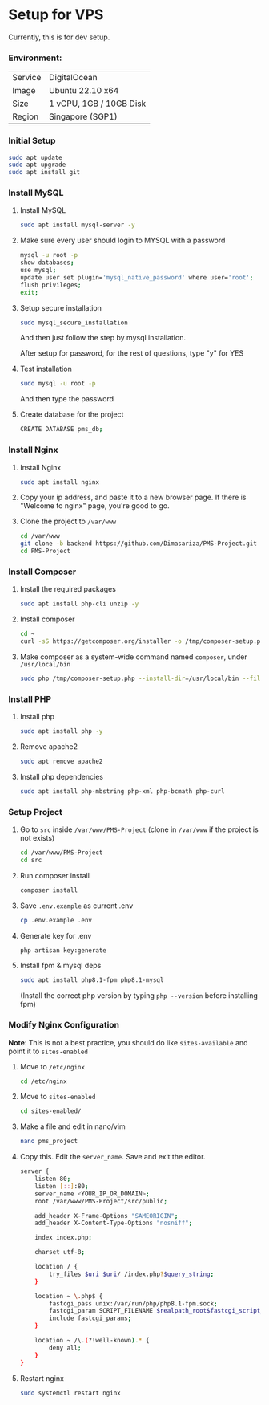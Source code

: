 # Setup for VPS
Currently, this is for dev setup.

### Environment:

| | |
|---|---|
|Service    | DigitalOcean              |
| Image     | Ubuntu 22.10 x64          |
| Size      | 1 vCPU, 1GB / 10GB Disk   |
| Region    | Singapore (SGP1)          |


### Initial Setup
```bash
sudo apt update
sudo apt upgrade
sudo apt install git
```

### Install MySQL
1. Install MySQL
   ```bash
   sudo apt install mysql-server -y
   ```

2. Make sure every user should login to MYSQL with a password
   ```bash
   mysql -u root -p
   show databases;
   use mysql;
   update user set plugin='mysql_native_password' where user='root';
   flush privileges;
   exit;
   ```

3. Setup secure installation
   ```bash
   sudo mysql_secure_installation
   ```
   And then just follow the step by mysql installation.

   After setup for password, for the rest of questions, type "y" for YES


4. Test installation
   ```bash
   sudo mysql -u root -p
   ```
   And then type the password

5. Create database for the project
   ```bash
   CREATE DATABASE pms_db;
   ```

### Install Nginx
1. Install Nginx
   ```bash
   sudo apt install nginx
   ```

2. Copy your ip address, and paste it to a new browser page. If there is "Welcome to nginx" page, you're good to go.

3. Clone the project to `/var/www`
   ```bash
   cd /var/www
   git clone -b backend https://github.com/Dimasariza/PMS-Project.git
   cd PMS-Project
   ```

### Install Composer
1. Install the required packages
   ```bash
   sudo apt install php-cli unzip -y
   ```

2. Install composer
   ```bash
   cd ~
   curl -sS https://getcomposer.org/installer -o /tmp/composer-setup.php
   ```

3. Make composer as a system-wide command named `composer`, under `/usr/local/bin`
   ```bash
   sudo php /tmp/composer-setup.php --install-dir=/usr/local/bin --filename=composer
   ```

### Install PHP
1. Install php
   ```bash
   sudo apt install php -y
   ```

2. Remove apache2
   ```bash
   sudo apt remove apache2
   ```

3. Install php dependencies
   ```bash
   sudo apt install php-mbstring php-xml php-bcmath php-curl
   ```

### Setup Project
1. Go to `src` inside `/var/www/PMS-Project` (clone in `/var/www` if the project is not exists)
   ```bash
   cd /var/www/PMS-Project
   cd src
   ```
2. Run composer install
   ```bash
   composer install
   ```

3. Save `.env.example` as current .env
   ```bash
   cp .env.example .env
   ```

4. Generate key for .env
   ```bash
   php artisan key:generate
   ```

5. Install fpm & mysql deps
   ```bash
   sudo apt install php8.1-fpm php8.1-mysql
   ```
   (Install the correct php version by typing `php --version` before installing fpm)

### Modify Nginx Configuration
**Note**: This is not a best practice, you should do like `sites-available` and point it to `sites-enabled`

1. Move to `/etc/nginx`
   ```bash
   cd /etc/nginx
   ```

2. Move to `sites-enabled`
   ```bash
   cd sites-enabled/
   ```

3. Make a file and edit in nano/vim
   ```bash
   nano pms_project
   ```

4. Copy this. Edit the `server_name`. Save and exit the editor.
   ```bash
   server {
       listen 80;
       listen [::]:80;
       server_name <YOUR_IP_OR_DOMAIN>;
       root /var/www/PMS-Project/src/public;

       add_header X-Frame-Options "SAMEORIGIN";
       add_header X-Content-Type-Options "nosniff";

       index index.php;

       charset utf-8;

       location / {
           try_files $uri $uri/ /index.php?$query_string;
       }

       location ~ \.php$ {
           fastcgi_pass unix:/var/run/php/php8.1-fpm.sock;
           fastcgi_param SCRIPT_FILENAME $realpath_root$fastcgi_script_name;
           include fastcgi_params;
       }

       location ~ /\.(?!well-known).* {
           deny all;
       }
   }
   ```

5. Restart nginx
   ```bash
   sudo systemctl restart nginx
   ```